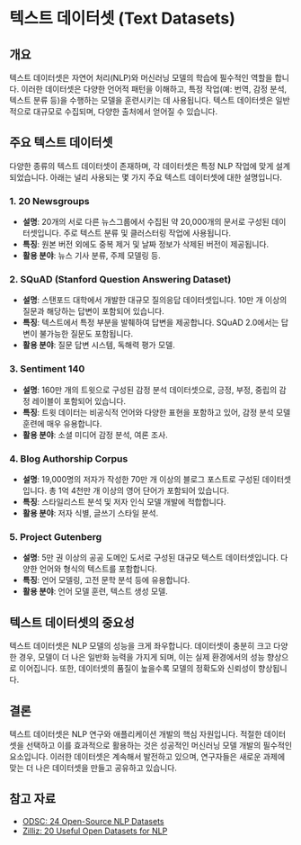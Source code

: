 # 텍스트 데이터셋 (Text Datasets)

## 개요
텍스트 데이터셋은 자연어 처리(NLP)와 머신러닝 모델의 학습에 필수적인 역할을 합니다. 이러한 데이터셋은 다양한 언어적 패턴을 이해하고, 특정 작업(예: 번역, 감정 분석, 텍스트 분류 등)을 수행하는 모델을 훈련시키는 데 사용됩니다. 텍스트 데이터셋은 일반적으로 대규모로 수집되며, 다양한 출처에서 얻어질 수 있습니다. 

## 주요 텍스트 데이터셋
다양한 종류의 텍스트 데이터셋이 존재하며, 각 데이터셋은 특정 NLP 작업에 맞게 설계되었습니다. 아래는 널리 사용되는 몇 가지 주요 텍스트 데이터셋에 대한 설명입니다.

### 1. **20 Newsgroups**
   - **설명**: 20개의 서로 다른 뉴스그룹에서 수집된 약 20,000개의 문서로 구성된 데이터셋입니다. 주로 텍스트 분류 및 클러스터링 작업에 사용됩니다.
   - **특징**: 원본 버전 외에도 중복 제거 및 날짜 정보가 삭제된 버전이 제공됩니다.
   - **활용 분야**: 뉴스 기사 분류, 주제 모델링 등.

### 2. **SQuAD (Stanford Question Answering Dataset)**
   - **설명**: 스탠포드 대학에서 개발한 대규모 질의응답 데이터셋입니다. 10만 개 이상의 질문과 해당하는 답변이 포함되어 있습니다.
   - **특징**: 텍스트에서 특정 부분을 발췌하여 답변을 제공합니다. SQuAD 2.0에서는 답변이 불가능한 질문도 포함됩니다.
   - **활용 분야**: 질문 답변 시스템, 독해력 평가 모델.

### 3. **Sentiment 140**
   - **설명**: 160만 개의 트윗으로 구성된 감정 분석 데이터셋으로, 긍정, 부정, 중립의 감정 레이블이 포함되어 있습니다.
   - **특징**: 트윗 데이터는 비공식적 언어와 다양한 표현을 포함하고 있어, 감정 분석 모델 훈련에 매우 유용합니다.
   - **활용 분야**: 소셜 미디어 감정 분석, 여론 조사.

### 4. **Blog Authorship Corpus**
   - **설명**: 19,000명의 저자가 작성한 70만 개 이상의 블로그 포스트로 구성된 데이터셋입니다. 총 1억 4천만 개 이상의 영어 단어가 포함되어 있습니다.
   - **특징**: 스타일리스트 분석 및 저자 인식 모델 개발에 적합합니다.
   - **활용 분야**: 저자 식별, 글쓰기 스타일 분석.

### 5. **Project Gutenberg**
   - **설명**: 5만 권 이상의 공공 도메인 도서로 구성된 대규모 텍스트 데이터셋입니다. 다양한 언어와 형식의 텍스트를 포함합니다.
   - **특징**: 언어 모델링, 고전 문학 분석 등에 유용합니다.
   - **활용 분야**: 언어 모델 훈련, 텍스트 생성 모델.

## 텍스트 데이터셋의 중요성
텍스트 데이터셋은 NLP 모델의 성능을 크게 좌우합니다. 데이터셋이 충분히 크고 다양한 경우, 모델이 더 나은 일반화 능력을 가지게 되며, 이는 실제 환경에서의 성능 향상으로 이어집니다. 또한, 데이터셋의 품질이 높을수록 모델의 정확도와 신뢰성이 향상됩니다.

## 결론
텍스트 데이터셋은 NLP 연구와 애플리케이션 개발의 핵심 자원입니다. 적절한 데이터셋을 선택하고 이를 효과적으로 활용하는 것은 성공적인 머신러닝 모델 개발의 필수적인 요소입니다. 이러한 데이터셋은 계속해서 발전하고 있으며, 연구자들은 새로운 과제에 맞는 더 나은 데이터셋을 만들고 공유하고 있습니다.

## 참고 자료
- [ODSC: 24 Open-Source NLP Datasets](https://opendatascience.com/nlp-datasets-24-open-source-options-to-use-today/)
- [Zilliz: 20 Useful Open Datasets for NLP](https://zilliz.com/blog/20-useful-open-datasets-for-nlp)
